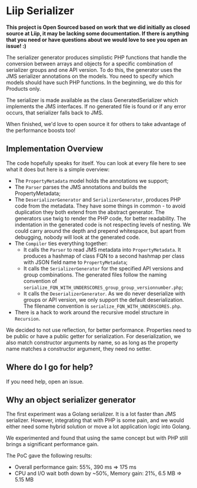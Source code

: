 # Liip Serializer 

**This project is Open Sourced based on work that we did initially as closed source at Liip, it may be lacking some documentation. If there is anything that you need or have questions about we would love to see you open an issue! :)**

The serializer generator produces simplistic PHP functions that handle the conversion between arrays and objects for a
specific combination of serializer groups and one API version. To do this, the generator uses the JMS serializer
annotations on the models. You need to specify which models should have such PHP functions. In the beginning, we do this
for Products only.

The serializer is made available as the class GeneratedSerializer which implements the JMS interfaces. If no generated
file is found or if any error occurs, that serializer falls back to JMS.

When finished, we'd love to open source it for others to take advantage of the performance boosts too!

## Implementation Overview

The code hopefully speaks for itself. You can look at every file here to see what it does but here is a simple overview: 
- The `PropertyMetadata` model holds the annotations we support;
- The `Parser` parses the JMS annotations and builds the PropertyMetadata;
- The `DeserializerGenerator` and `SerializerGenerator`, produces PHP code from the metadata.
  They have some things in common - to avoid duplication they both extend from the abstract generator.
  The generators use twig to render the PHP code, for better readability.
  The indentation in the generated code is not respecting levels of nesting. We could carry around the depth and prepend
  whitespace, but apart from debugging, nobody will look at the generated code.
- The `Compiler` ties everything together:
    - It calls the `Parser` to read JMS metadata into `PropertyMetadata`. It produces a hashmap of class FQN to a
      second hashmap per class with JSON field name to `PropertyMetadata`;
    - It calls the `SerializerGenerator` for the specified API versions and group combinations. The generated files
      follow the naming convention of `serialize_FQN_WITH_UNDERSCORES_group_group_versionnumber.php`;
    - It calls the `DeserializerGenerator`. As we do never deserialize with groups or API version, we only
      support the default deserialization. The filename convention is `serialize_FQN_WITH_UNDERSCORES.php`.
- There is a hack to work around the recursive model structure in `Recursion`.

We decided to not use reflection, for better performance. Properties need to be public or have a public getter for
serialization. For deserialization, we also match constructor arguments by name, so as long as the property name matches
a constructor argument, they need no setter.

## Where do I go for help?

If you need help, open an issue. 

## Why an object serializer generator

The first experiment was a Golang serializer. It is a lot faster than JMS serializer. However, integrating that with PHP
is some pain, and we would either need some hybrid solution or move a lot application logic into Golang.

We experimented and found that using the same concept but with PHP still brings a significant performance gain.

The PoC gave the following results:
* Overall performance gain: 55%, 390 ms => 175 ms
* CPU and I/O wait both down by ~50%, Memory gain: 21%, 6.5 MB => 5.15 MB
